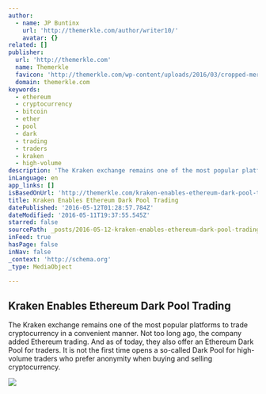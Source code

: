 ```yaml
---
author:
  - name: JP Buntinx
    url: 'http://themerkle.com/author/writer10/'
    avatar: {}
related: []
publisher:
  url: 'http://themerkle.com'
  name: Themerkle
  favicon: 'http://themerkle.com/wp-content/uploads/2016/03/cropped-merkle-white-1-192x192.png'
  domain: themerkle.com
keywords:
  - ethereum
  - cryptocurrency
  - bitcoin
  - ether
  - pool
  - dark
  - trading
  - traders
  - kraken
  - high-volume
description: 'The Kraken exchange remains one of the most popular platforms to trade cryptocurrency in a convenient manner. Not too long ago, the company added Ethereum trading. And as of today, they also offer an Ethereum Dark Pool for traders. It is not the first time opens a so-called Dark Pool for high-volume traders who prefer anonymity when buying and selling cryptocurrency.'
inLanguage: en
app_links: []
isBasedOnUrl: 'http://themerkle.com/kraken-enables-ethereum-dark-pool-trading/'
title: Kraken Enables Ethereum Dark Pool Trading
datePublished: '2016-05-12T01:28:57.784Z'
dateModified: '2016-05-11T19:37:55.545Z'
starred: false
sourcePath: _posts/2016-05-12-kraken-enables-ethereum-dark-pool-trading.md
inFeed: true
hasPage: false
inNav: false
_context: 'http://schema.org'
_type: MediaObject

---
```

<article style=""><h1>Kraken Enables Ethereum Dark Pool Trading</h1><p>The Kraken exchange remains one of the most popular platforms to trade cryptocurrency in a convenient manner. Not too long ago, the company added Ethereum trading. And as of today, they also offer an Ethereum Dark Pool for traders. It is not the first time opens a so-called Dark Pool for high-volume traders who prefer anonymity when buying and selling cryptocurrency.</p><img src="http://themerkle.com/wp-content/uploads/2016/05/shutterstock_293409779.jpg" /></article>